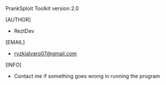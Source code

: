 PrankSploit Toolkit version 2.0

[AUTHOR]
- ReztDev

[EMAIL]
- ryzkialvaro07@gmail.com

[INFO]
- Contact me if something goes wrong in running the program
